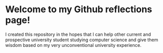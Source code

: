 # Welcome to my Github reflections page!

I created this repository in the hopes that I can help other current and prospective university student studying computer science and give them wisdom based on my very unconventional university experience. 